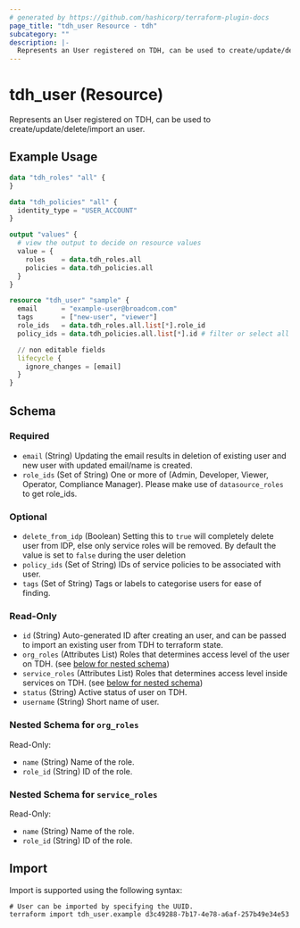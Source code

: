 ```yaml
---
# generated by https://github.com/hashicorp/terraform-plugin-docs
page_title: "tdh_user Resource - tdh"
subcategory: ""
description: |-
  Represents an User registered on TDH, can be used to create/update/delete/import an user.
---
```


# tdh_user (Resource)

Represents an User registered on TDH, can be used to create/update/delete/import an user.

## Example Usage

```terraform
data "tdh_roles" "all" {
}

data "tdh_policies" "all" {
  identity_type = "USER_ACCOUNT"
}

output "values" {
  # view the output to decide on resource values
  value = {
    roles    = data.tdh_roles.all
    policies = data.tdh_policies.all
  }
}

resource "tdh_user" "sample" {
  email      = "example-user@broadcom.com"
  tags       = ["new-user", "viewer"]
  role_ids   = data.tdh_roles.all.list[*].role_id
  policy_ids = data.tdh_policies.all.list[*].id # filter or select all policies

  // non editable fields
  lifecycle {
    ignore_changes = [email]
  }
}
```

<!-- schema generated by tfplugindocs -->
## Schema

### Required

- `email` (String) Updating the email results in deletion of existing user and new user with updated email/name is created.
- `role_ids` (Set of String) One or more of (Admin, Developer, Viewer, Operator, Compliance Manager). Please make use of `datasource_roles` to get role_ids.

### Optional

- `delete_from_idp` (Boolean) Setting this to `true` will completely delete user from IDP, else only service roles will be removed. By default the value is set to `false` during the user deletion
- `policy_ids` (Set of String) IDs of service policies to be associated with user.
- `tags` (Set of String) Tags or labels to categorise users for ease of finding.

### Read-Only

- `id` (String) Auto-generated ID after creating an user, and can be passed to import an existing user from TDH to terraform state.
- `org_roles` (Attributes List) Roles that determines access level of the user on TDH. (see [below for nested schema](#nestedatt--org_roles))
- `service_roles` (Attributes List) Roles that determines access level inside services on TDH. (see [below for nested schema](#nestedatt--service_roles))
- `status` (String) Active status of user on TDH.
- `username` (String) Short name of user.

<a id="nestedatt--org_roles"></a>
### Nested Schema for `org_roles`

Read-Only:

- `name` (String) Name of the role.
- `role_id` (String) ID of the role.


<a id="nestedatt--service_roles"></a>
### Nested Schema for `service_roles`

Read-Only:

- `name` (String) Name of the role.
- `role_id` (String) ID of the role.

## Import

Import is supported using the following syntax:

```shell
# User can be imported by specifying the UUID.
terraform import tdh_user.example d3c49288-7b17-4e78-a6af-257b49e34e53
```

